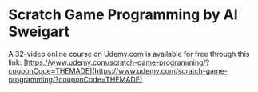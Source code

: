 # Scratch Game Programming by Al Sweigart

A 32-video online course on Udemy.com is available for free through this link: [https://www.udemy.com/scratch-game-programming/?couponCode=THEMADE](https://www.udemy.com/scratch-game-programming/?couponCode=THEMADE)

